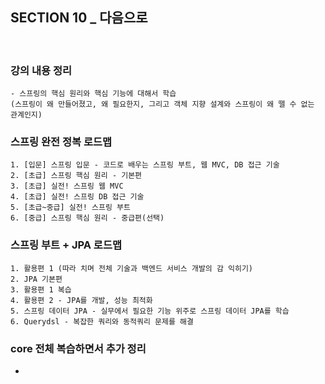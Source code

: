 ## SECTION 10 _ 다음으로

<br>

### 강의 내용 정리
    - 스프링의 핵심 원리와 핵심 기능에 대해서 학습
    (스프링이 왜 만들어졌고, 왜 필요한지, 그리고 객체 지향 설계와 스프링이 왜 뗄 수 없는 관계인지)

### 스프링 완전 정복 로드맵
    1. [입문] 스프링 입문 - 코드로 배우는 스프링 부트, 웹 MVC, DB 접근 기술
    2. [초급] 스프링 핵심 원리 - 기본편
    3. [초급] 실전! 스프링 웹 MVC
    4. [초급] 실전! 스프링 DB 접근 기술 
    5. [초급~중급] 실전! 스프링 부트
    6. [중급] 스프링 핵심 원리 - 중급편(선택)

### 스프링 부트 + JPA 로드맵
    1. 활용편 1 (따라 치며 전체 기술과 백엔드 서비스 개발의 감 익히기)
    2. JPA 기본편
    3. 활용편 1 복습 
    4. 활용편 2 - JPA를 개발, 성능 최적화 
    5. 스프링 데이터 JPA - 실무에서 필요한 기능 위주로 스프링 데이터 JPA를 학습
    6. Querydsl - 복잡한 쿼리와 동적쿼리 문제를 해결

### core 전체 복습하면서 추가 정리

- 
